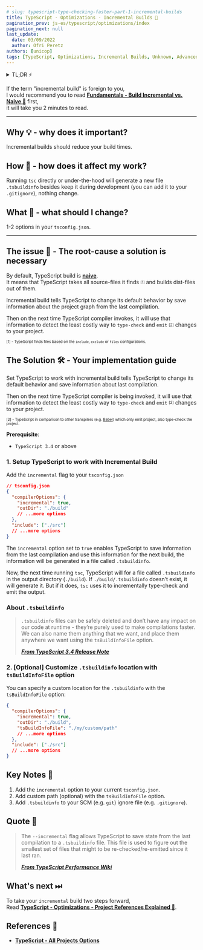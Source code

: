 ```yaml
---
# slug: typescript-type-checking-faster-part-1-incremental-builds
title: TypeScript - Optimizations - Incremental Builds 🧱
pagination_prev: js-es/typescript/optimizations/index
pagination_next: null
last_update:
  date: 03/09/2022
  author: Ofri Peretz
authors: [unicop]
tags: [TypeScript, Optimizations, Incremental Builds, Unknown, Advanced]
---
```


<details>
  <summary>TL;DR ⚡️</summary>
  <br/>
  1. Add to your <code>tsconifg.json</code> the <code>incremental</code> option
  <br/>
  2. [Optional] Add custom path with the <code>tsBuildInfoFile</code> option
  <br/>
  3. Add your new <code>.tsbuildinfo</code> to your <code>SCM</code> (e.g. Git) ignore file (e.g. <code>.gitignore</code>)
<br/>
</details>

If the term "incremental build" is foreign to you, <br/>
I would recommend you to read **[Fundamentals - Build Incremental vs. Naive 🧠](../../fundamentals/incremental-vs-naive-build.md)** first, <br/>
it will take you 2 minutes to read.

<!-- truncate -->

---

## Why 💡 - why does it important?

Incremental builds should reduce your build times.

<!-- Incremental builds as a concept lets your compiler to be smarter to avoid re-build unnecessary parts, and improve its build times, improves the development feedback loop, and to have a good development experience,
which simply mean faster progression. -->

<!--truncate-->

## How 🤯 - how does it affect my work?

Running `tsc` directly or under-the-hood will generate a new file `.tsbuildinfo` besides keep it during development (you can add it to your `.gitignore`), nothing change.

<!-- call During development
Setup incremental builds will enable `TypeScript` to save information of the previous compilation and to calculate the least-costly way to build the next one.

It does it in a generated `.tsbuildinfo` file, which doesn't affects the dist-code, and is described in details below.

Rather than that nothing. -->

## What 🤔 - what should I change?

1-2 options in your `tsconfig.json`.

<!-- Set your TypeScript configurations with the `incremental` option, which tells TypeScript to build with incremental builds.

- zero costs, and no extra effort required, except reading this article 😉
- As I mentioned the changes won't affect or change how the runtime code works.

Now let's begin! -->

---

## The issue 🦚 - The root-cause a solution is necessary

By default, TypeScript build is **[naive](../../fundamentals/incremental-vs-naive-build.md)**. <br/>
It means that TypeScript takes all source-files it finds <sub><sup>[1]</sup></sub> and builds dist-files out of them.

Incremental build tells TypeScript to change its default behavior by save information about the project graph from the last compilation.

Then on the next time TypeScript compiler invokes, it will use that information to detect the least costly way to `type-check` and `emit` <sub><sup>[2]</sup></sub> changes to your project.

<sub><sup>[1] - TypeScript finds files based on the <code>include</code>, <code>exclude</code> or <code>files</code> configurations.</sup></sub>
<br/>

## The Solution 🛠 - Your implementation guide

Set TypeScript to work with incremental build tells TypeScript to change its default behavior and save information about last compilation.

Then on the next time TypeScript compiler is being invoked, it will use that information to detect the least costly way to `type-check` and `emit` <sub><sup>[2]</sup></sub> changes to your project.

<sub><sup>[2] - TypeScript in comparison to other transpilers (e.g. <a href="https://babeljs.io/">Babel</a>) which only emit project, also type-check the project.</sup></sub>

**Prerequisite**:

- `TypeScript 3.4` or above

### 1. Setup TypeScript to work with Incremental Build

Add the `incremental` flag to your `tsconfig.json`

```json
// tsconfig.json
{
  "compilerOptions": {
    "incremental": true,
    "outDir": "./build"
    // ...more options
  },
  "include": ["./src"]
  // ...more options
}
```

The `incremental` option set to `true` enables TypeScript to save information from the last compilation and use this information for the next build, the information will be generated in a file called `.tsbuildinfo`.

Now, the next time running `tsc`, TypeScript will for a file called `.tsbuildinfo` in the output directory (`./build`). If `./build/.tsbuildinfo` doesn’t exist, it will generate it. But if it does, `tsc` uses it to incrementally type-check and emit the output.

### About `.tsbuildinfo`

> `.tsbuildinfo` files can be safely deleted and don’t have any impact on our code at runtime - they’re purely used to make compilations faster. We can also name them anything that we want, and place them anywhere we want using the `tsBuildInfoFile` option.
>
> <b><cite><a href="https://www.typescriptlang.org/docs/handbook/release-notes/typescript-3-4.html#faster-subsequent-builds-with-the---incremental-flag">From TypeScript 3.4 Release Note</a></cite></b>

### 2. [Optional] Customize `.tsbuildinfo` location with `tsBuildInfoFile` option

You can specify a custom location for the `.tsbuildinfo` with the `tsBuildInfoFile` option:

```json
{
  "compilerOptions": {
    "incremental": true,
    "outDir": "./build",
    "tsBuildInfoFile": "./my/custom/path"
    // ...more options
  },
  "include": ["./src"]
  // ...more options
}
```

## Key Notes 💎

1. Add the `incremental` option to your current `tsconfig.json`.
2. Add custom path (optional) with the `tsBuildInfoFile` option.
3. Add `.tsbuildinfo` to your SCM (e.g. `git`) ignore file (e.g. `.gitignore`).

## Quote 🦜

> The `--incremental` flag allows TypeScript to save state from the last compilation to a `.tsbuildinfo` file. This file is used to figure out the smallest set of files that might to be re-checked/re-emitted since it last ran.
>
> <b><cite><a href="https://github.com/microsoft/TypeScript/wiki/Performance#incremental-project-emit">From TypeScript Performance Wiki</a></cite></b>

## What's next ⏭

To take your `incremental` build two steps forward, <br/>
Read **[TypeScript - Optimizations - Project References Explained 🧬](./project-references-explained/index.md)**.

## References 🔗

- **[TypeScript - All Projects Options](https://www.typescriptlang.org/tsconfig#Projects_6255)**

<!-- links -->

[ts-perf-wiki-incremental-projects]: https://github.com/microsoft/TypeScript/wiki/Performance#incremental-project-emit
[ts-3.4-release-note-link]: https://www.typescriptlang.org/docs/handbook/release-notes/typescript-3-4.html
